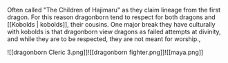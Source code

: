 Often called "The Children of Hajimaru" as they claim lineage from the first dragon. For this reason dragonborn tend to respect for both dragons and [[Kobolds | kobolds]], their cousins. One major break they have culturally with kobolds is that dragonborn view dragons as failed attempts at divinity, and while they are to be respected, they are not meant for worship.,

![[dragonborn Cleric 3.png]]![[dragonborn fighter.png]]![[maya.png]]